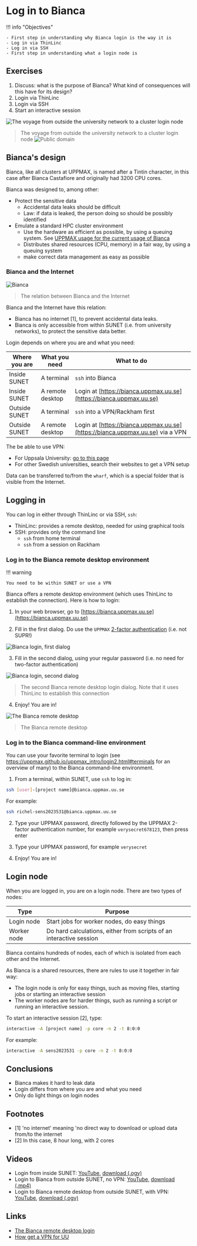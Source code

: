 # Log in to Bianca

!!! info "Objectives" 

    - First step in understanding why Bianca login is the way it is
    - Log in via ThinLinc
    - Log in via SSH
    - First step in understanding what a login node is 

## Exercises

 1. Discuss: what is the purpose of Bianca? What kind of consequences will this have for its design?
 2. Login via ThinLinc
 3. Login via SSH
 4. Start an interactive session

![The voyage from outside the university network to a cluster login node](./img/971_the_voyage_from_outside_the_university_network_to_a_cluster_login_node.png)

> The voyage from outside the university network to a cluster login node ![Public domain](./img/public_domain_88x31.png)

## Bianca's design

Bianca, like all clusters at UPPMAX, is named after a Tintin character,
in this case after Bianca Castafiore
and originally had 3200 CPU cores.

Bianca was designed to, among other:

 * Protect the sensitive data
   * Accidental data leaks should be difficult
   * Law: if data is leaked, the person doing so should be possibly identified
 * Emulate a standard HPC cluster environment
   * Use the hardware as efficient as possible, 
     by using a queuing system.
     See [UPPMAX usage for the current usage of Bianca](https://status.uppmax.uu.se/usage/)
   * Distributes shared resources (CPU, memory) in a fair way,
     by using a queuing system
   * make correct data management as easy as possible

    
### Bianca and the Internet

![Bianca](./img/biancaorganisation-01.png)

> The relation between Bianca and the Internet

Bianca and the Internet have this relation:

 * Bianca has no internet [1], to prevent accidental data leaks. 
 * Bianca is only accessible from within SUNET (i.e. from university networks),
   to protect the sensitive data better.

Login depends on where you are and what you need:

Where you are|What you need   |What to do
-------------|----------------|------------------------------
Inside SUNET |A terminal      |`ssh` into Bianca
Inside SUNET |A remote desktop|Login at [https://bianca.uppmax.uu.se](https://bianca.uppmax.uu.se)
Outside SUNET|A terminal      |`ssh` into a VPN/Rackham first
Outside SUNET|A remote desktop|Login at [https://bianca.uppmax.uu.se](https://bianca.uppmax.uu.se) via a VPN

The be able to use VPN:

 * For Uppsala University: [go to this page](https://mp.uu.se/en/web/info/stod/it-telefoni/anvandarguider/network/vpn-service)
 * For other Swedish universities, search their websites to get a VPN setup

Data can be transferred to/from the `wharf`, 
which is a special folder that is visible from the Internet.

## Logging in

You can log in either through ThinLinc or via SSH, `ssh`:

 * ThinLinc: provides a remote desktop, needed for using graphical tools
 * SSH: provides only the command line
    - ``ssh`` from home terminal
    - ``ssh`` from a session on Rackham 

### Log in to the Bianca remote desktop environment

!!! warning

    You need to be within SUNET or use a VPN

Bianca offers a remote desktop environment (which uses ThinLinc to establish
the connection). Here is how to login:

 1. In your web browser, go to [https://bianca.uppmax.uu.se](https://bianca.uppmax.uu.se)

 2. Fill in the first dialog. Do use the `UPPMAX` [2-factor authentication](https://www.uppmax.uu.se/support/user-guides/setting-up-two-factor-authentication/) (i.e. not SUPR!)

![Bianca login, first dialog](./img/bianca_gui_login_1st.png)

 3. Fill in the second dialog, using your regular password (i.e. no need for two-factor authentication)

![Bianca login, second dialog](./img/bianca_gui_login_2nd.png)

> The second Bianca remote desktop login dialog. 
> Note that it uses ThinLinc to establish this connection

 4. Enjoy! You are in!

![The Bianca remote desktop](./img/bianca_remote_desktop.png)

> The Bianca remote desktop

### Log in to the Bianca command-line environment

You can use your favorite terminal to login (see <https://uppmax.github.io/uppmax_intro/login2.html#terminals> for an overview of many)
to the Bianca command-line environment.

  1. From a terminal, within SUNET, use `ssh` to log in:

```bash
ssh [user]-[project name]@bianca.uppmax.uu.se
```

For example:

```bash
ssh richel-sens2023531@bianca.uppmax.uu.se
```

 2. Type your UPPMAX password, 
    directly followed by the UPPMAX 2-factor authentication number,
    for example `verysecret678123`, then press enter

 3. Type your UPPMAX password,
    for example `verysecret`

 4. Enjoy! You are in!

## Login node

When you are logged in, you are on a login node.
There are two types of nodes:

Type        |Purpose
------------|--------------------------
Login node  |Start jobs for worker nodes, do easy things
Worker node |Do hard calculations, either from scripts of an interactive session

Bianca contains hundreds of nodes, each of which is isolated from each other and the Internet.

As Bianca is a shared resources, there are rules to use it together in fair way:

 * The login node is only for easy things, such as moving files,
   starting jobs or starting an interactive session
 * The worker nodes are for harder things, such as
   running a script or running an interactive session.

To start an interactive session [2], type:


```bash
interactive -A [project name] -p core -n 2 -t 8:0:0
```

For example:

```bash
interactive -A sens2023531 -p core -n 2 -t 8:0:0
```

## Conclusions

 * Bianca makes it hard to leak data
 * Login differs from where you are and what you need
 * Only do light things on login nodes

## Footnotes

 * [1] 'no internet' meaning 'no direct way to download or upload data from/to
   the internet
 * [2] In this case, 8 hour long, with 2 cores

## Videos

 * Login from inside SUNET: [YouTube](https://youtu.be/upBozh2BI5c), [download (.ogv)](https://richelbilderbeek.nl/login_bianca_inside_sunet.ogv)
 * Login to Bianca from outside SUNET, no VPN: [YouTube](https://youtu.be/W-PMTyNcbYI), [download (.mp4)](https://richelbilderbeek.nl/login_bianca_outside_sunet.mp4)
 * Login to Bianca remote desktop from outside SUNET, with VPN: [YouTube](https://youtu.be/AIJKbJeu0MI), [download (.ogv)](https://richelbilderbeek.nl/login_bianca_outside_sunet_vpn.ogv)

## Links

 * [The Bianca remote desktop login](https://bianca.uppmax.uu.se)
 * [How get a VPN for UU](https://mp.uu.se/en/web/info/stod/it-telefoni/anvandarguider/network/vpn-service)
